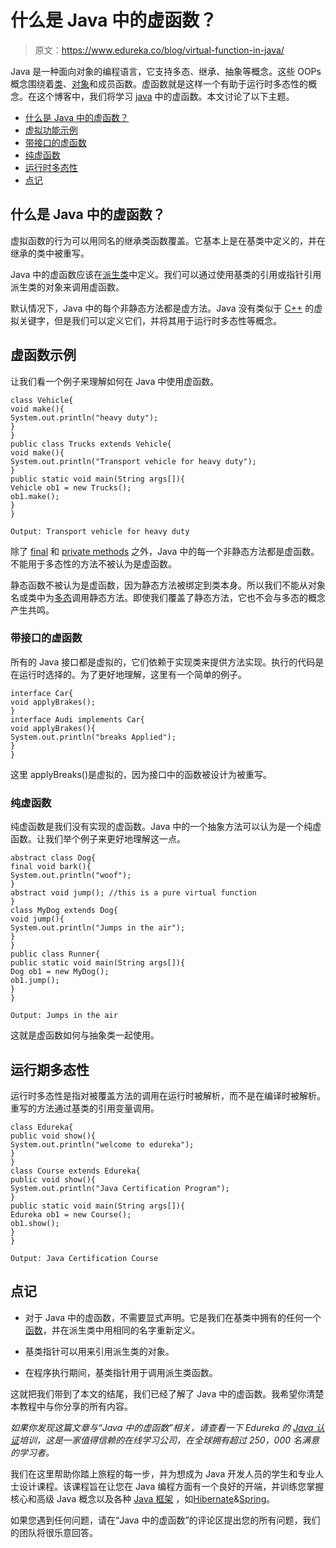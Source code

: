 # 什么是 Java 中的虚函数？

> 原文：<https://www.edureka.co/blog/virtual-function-in-java/>

Java 是一种面向对象的编程语言，它支持多态、继承、抽象等概念。这些 OOPs 概念围绕着[类](https://www.edureka.co/blog/java-objects-and-classes/)、[对象](https://www.edureka.co/blog/java-object/)和成员函数。虚函数就是这样一个有助于运行时多态性的概念。在这个博客中，我们将学习 [java](https://www.edureka.co/java-j2ee-training-course) 中的虚函数。本文讨论了以下主题。

*   [什么是 Java 中的虚函数？](#virtual)
*   [虚拟功能示例](#example)
*   [带接口的虚函数](#interface)
*   [纯虚函数](#pure)
*   [运行时多态性](#polymorphism)
*   [点记](#ptr)

## **什么是 Java 中的虚函数？**

虚拟函数的行为可以用同名的继承类函数覆盖。它基本上是在基类中定义的，并在继承的类中被重写。

Java 中的虚函数应该在[派生类](https://www.edureka.co/blog/inheritance-in-java/)中定义。我们可以通过使用基类的引用或指针引用派生类的对象来调用虚函数。

默认情况下，Java 中的每个非静态方法都是虚方法。Java 没有类似于 [C++](https://www.edureka.co/blog/object-oriented-programming-in-cpp/) 的虚拟关键字，但是我们可以定义它们，并将其用于运行时多态性等概念。

## **虚函数示例**

让我们看一个例子来理解如何在 Java 中使用虚函数。

```
class Vehicle{
void make(){
System.out.println("heavy duty");
}
}
public class Trucks extends Vehicle{
void make(){
System.out.println("Transport vehicle for heavy duty");
}
public static void main(String args[]){
Vehicle ob1 = new Trucks();
ob1.make();
}
}

```

```
Output: Transport vehicle for heavy duty
```

除了 [final](https://www.edureka.co/blog/final-finally-and-finalize-in-java/) 和 [private methods](https://www.edureka.co/blog/access-modifiers-in-java/) 之外，Java 中的每一个非静态方法都是虚函数。不能用于多态性的方法不被认为是虚函数。

静态函数不被认为是虚函数，因为静态方法被绑定到类本身。所以我们不能从对象名或类中为[多态](https://www.edureka.co/blog/polymorphism-in-java/)调用静态方法。即使我们覆盖了静态方法，它也不会与多态的概念产生共鸣。

### **带接口的虚函数**

所有的 Java 接口都是虚拟的，它们依赖于实现类来提供方法实现。执行的代码是在运行时选择的。为了更好地理解，这里有一个简单的例子。

```
interface Car{
void applyBrakes();
}
interface Audi implements Car{
void applyBrakes(){
System.out.println("breaks Applied");
}
}

```

这里 applyBreaks()是虚拟的，因为接口中的函数被设计为被重写。

### **纯虚函数**

纯虚函数是我们没有实现的虚函数。Java 中的一个抽象方法可以认为是一个纯虚函数。让我们举个例子来更好地理解这一点。

```
abstract class Dog{
final void bark(){
System.out.println("woof");
}
abstract void jump(); //this is a pure virtual function
}
class MyDog extends Dog{
void jump(){
System.out.println("Jumps in the air");
}
}
public class Runner{
public static void main(String args[]){
Dog ob1 = new MyDog();
ob1.jump();
}
}

```

```
Output: Jumps in the air
```

这就是虚函数如何与抽象类一起使用。

## **运行期多态性**

运行时多态性是指对被覆盖方法的调用在运行时被解析，而不是在编译时被解析。重写的方法通过基类的引用变量调用。

```
class Edureka{
public void show(){
System.out.println("welcome to edureka");
}
}
class Course extends Edureka{
public void show(){
System.out.println("Java Certification Program");
}
public static void main(String args[]){
Edureka ob1 = new Course();
ob1.show();
}
}

```

```
Output: Java Certification Course
```

## **点记**

*   对于 Java 中的虚函数，不需要显式声明。它是我们在基类中拥有的任何一个[函数](https://www.edureka.co/blog/java-methods/)，并在派生类中用相同的名字重新定义。

*   基类指针可以用来引用派生类的对象。

*   在程序执行期间，基类指针用于调用派生类函数。

这就把我们带到了本文的结尾，我们已经了解了 Java 中的虚函数。我希望你清楚本教程中与你分享的所有内容。

*如果你发现这篇文章与“Java 中的虚函数”相关，请查看一下  Edureka 的 [Java 认证](https://www.edureka.co/java-j2ee-training-course)培训，这是一家值得信赖的在线学习公司，在全球拥有超过 250，000 名满意的学习者。*

我们在这里帮助你踏上旅程的每一步，并为想成为 Java 开发人员的学生和专业人士设计课程。该课程旨在让您在 Java 编程方面有一个良好的开端，并训练您掌握核心和高级 Java 概念以及各种  [Java 框架](https://www.edureka.co/blog/java-frameworks/) ，如[Hibernate](https://www.edureka.co/blog/what-is-hibernate-in-java/)&[Spring](https://www.edureka.co/blog/spring-tutorial/)。

如果您遇到任何问题，请在“Java 中的虚函数”的评论区提出您的所有问题，我们的团队将很乐意回答。
